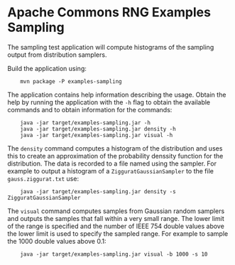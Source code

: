 <!---
 Licensed to the Apache Software Foundation (ASF) under one or more
 contributor license agreements.  See the NOTICE file distributed with
 this work for additional information regarding copyright ownership.
 The ASF licenses this file to You under the Apache License, Version 2.0
 (the "License"); you may not use this file except in compliance with
 the License.  You may obtain a copy of the License at

      http://www.apache.org/licenses/LICENSE-2.0

 Unless required by applicable law or agreed to in writing, software
 distributed under the License is distributed on an "AS IS" BASIS,
 WITHOUT WARRANTIES OR CONDITIONS OF ANY KIND, either express or implied.
 See the License for the specific language governing permissions and
 limitations under the License.
-->

Apache Commons RNG Examples Sampling
====================================

The sampling test application will compute histograms of the sampling output from distribution
samplers.

Build the application using:

        mvn package -P examples-sampling

The application contains help information describing the usage. Obtain the help by running the
application with the `-h` flag to obtain the available commands and to obtain information for
the commands:

        java -jar target/examples-sampling.jar -h
        java -jar target/examples-sampling.jar density -h
        java -jar target/examples-sampling.jar visual -h

The `density` command computes a histogram of the distribution and uses this to create an
approximation of the probability denssity function for the distribution. The data is recorded to
a file named using the sampler. For example to output a histogram of a
`ZigguratGaussianSampler` to the file `gauss.ziggurat.txt` use:

        java -jar target/examples-sampling.jar density -s ZigguratGaussianSampler

The `visual` command computes samples from Gaussian random samplers and outputs the samples
that fall within a very small range. The lower limit of the range is specified and the number
of IEEE 754 double values above the lower limit is used to specify the sampled range.
For example to sample the 1000 double values above 0.1:

        java -jar target/examples-sampling.jar visual -b 1000 -s 10
